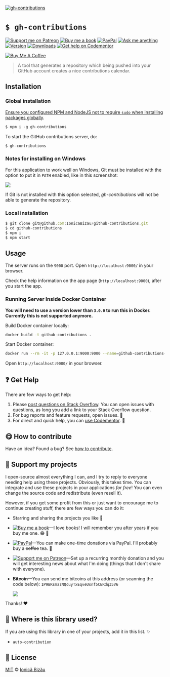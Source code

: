 <!-- Please do not edit this file. Edit the `blah` field in the `package.json` instead. If in doubt, open an issue. -->








[![gh-contributions](http://i.imgur.com/w6nVEgj.png)](#)











# `$ gh-contributions`

 [![Support me on Patreon][badge_patreon]][patreon] [![Buy me a book][badge_amazon]][amazon] [![PayPal][badge_paypal_donate]][paypal-donations] [![Ask me anything](https://img.shields.io/badge/ask%20me-anything-1abc9c.svg)](https://github.com/IonicaBizau/ama) [![Version](https://img.shields.io/npm/v/gh-contributions.svg)](https://www.npmjs.com/package/gh-contributions) [![Downloads](https://img.shields.io/npm/dt/gh-contributions.svg)](https://www.npmjs.com/package/gh-contributions) [![Get help on Codementor](https://cdn.codementor.io/badges/get_help_github.svg)](https://www.codementor.io/@johnnyb?utm_source=github&utm_medium=button&utm_term=johnnyb&utm_campaign=github)

<a href="https://www.buymeacoffee.com/H96WwChMy" target="_blank"><img src="https://www.buymeacoffee.com/assets/img/custom_images/yellow_img.png" alt="Buy Me A Coffee"></a>







> A tool that generates a repository which being pushed into your GitHub account creates a nice contributions calendar.





















## Installation

### Global installation


[Ensure you configured NPM and NodeJS not to require `sudo` when installing packages globally](https://github.com/IonicaBizau/dotfiles#npm-config).

```js
$ npm i -g gh-contributions
```


To start the GitHub contributions server, do:

```js
$ gh-contributions
```

### Notes for installing on Windows


For this application to work well on Windows, Git must be installed with the option to put it in `PATH` enabled, like in this screenshot:

![](http://i.imgur.com/UOkx35j.png "")


If Git is not installed with this option selected, *gh-contributions* will not be able to generate the repository.

### Local installation

```js
$ git clone git@github.com:IonicaBizau/github-contributions.git
$ cd github-contributions
$ npm i
$ npm start
```

## Usage


The server runs on the `9000` port. Open `http://localhost:9000/` in your browser.

Check the help information on the app page (`http://localhost:9000`), after you start the app.

### Running Server Inside Docker Container


**You will need to use a version lower than `3.0.0` to run this in Docker. Currently this is not supported anymore.**


Build Docker container locally:

```sh
docker build -t github-contributions .
```


Start Docker container:

```sh
docker run --rm -it -p 127.0.0.1:9000:9000 --name=github-contributions-server github-contributions
```


Open `http://localhost:9000/` in your browser.


















## :question: Get Help

There are few ways to get help:



 1. Please [post questions on Stack Overflow](https://stackoverflow.com/questions/ask). You can open issues with questions, as long you add a link to your Stack Overflow question.
 2. For bug reports and feature requests, open issues. :bug:
 3. For direct and quick help, you can [use Codementor](https://www.codementor.io/johnnyb). :rocket:


















## :yum: How to contribute
Have an idea? Found a bug? See [how to contribute][contributing].


## :sparkling_heart: Support my projects
I open-source almost everything I can, and I try to reply to everyone needing help using these projects. Obviously,
this takes time. You can integrate and use these projects in your applications *for free*! You can even change the source code and redistribute (even resell it).

However, if you get some profit from this or just want to encourage me to continue creating stuff, there are few ways you can do it:


 - Starring and sharing the projects you like :rocket:
 - [![Buy me a book][badge_amazon]][amazon]—I love books! I will remember you after years if you buy me one. :grin: :book:
 - [![PayPal][badge_paypal]][paypal-donations]—You can make one-time donations via PayPal. I'll probably buy a ~~coffee~~ tea. :tea:
 - [![Support me on Patreon][badge_patreon]][patreon]—Set up a recurring monthly donation and you will get interesting news about what I'm doing (things that I don't share with everyone).
 - **Bitcoin**—You can send me bitcoins at this address (or scanning the code below): `1P9BRsmazNQcuyTxEqveUsnf5CERdq35V6`

    ![](https://i.imgur.com/z6OQI95.png)


Thanks! :heart:
















## :dizzy: Where is this library used?
If you are using this library in one of your projects, add it in this list. :sparkles:

 - `auto-contribution`











## :scroll: License

[MIT][license] © [Ionică Bizău][website]






[license]: /LICENSE
[website]: https://ionicabizau.net
[contributing]: /CONTRIBUTING.md
[docs]: /DOCUMENTATION.md
[badge_patreon]: https://ionicabizau.github.io/badges/patreon.svg
[badge_amazon]: https://ionicabizau.github.io/badges/amazon.svg
[badge_paypal]: https://ionicabizau.github.io/badges/paypal.svg
[badge_paypal_donate]: https://ionicabizau.github.io/badges/paypal_donate.svg
[patreon]: https://www.patreon.com/ionicabizau
[amazon]: http://amzn.eu/hRo9sIZ
[paypal-donations]: https://www.paypal.com/cgi-bin/webscr?cmd=_s-xclick&hosted_button_id=RVXDDLKKLQRJW
